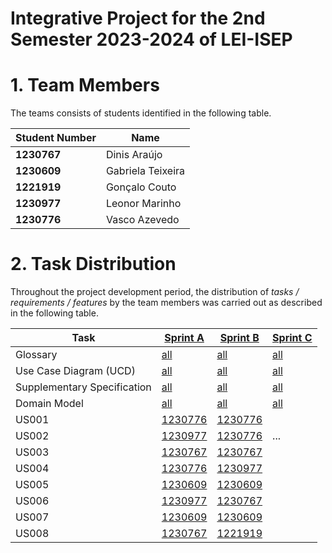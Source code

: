 # Integrative Project for the 2nd Semester 2023-2024 of LEI-ISEP

# 1. Team Members

The teams consists of students identified in the following table.

| Student Number | Name              |
|----------------|-------------------|
| **1230767**    | Dinis Araújo      |
| **1230609**    | Gabriela Teixeira |
| **1221919**    | Gonçalo Couto     |
| **1230977**    | Leonor Marinho    |
| **1230776**    | Vasco Azevedo     |

# 2. Task Distribution ###

Throughout the project development period, the distribution of _tasks / requirements / features_ by the team members
was carried out as described in the following table.

 

| Task                        | [Sprint A](sprintA/Readme.md)                                                              | [Sprint B](sprintB/Readme.md)                                                              | [Sprint C](sprintC/Readme.md)                                                              |
|-----------------------------|--------------------------------------------------------------------------------------------|--------------------------------------------------------------------------------------------|--------------------------------------------------------------------------------------------|
| Glossary                    | [all](sprintA/global-artifacts/01.requirements-engineering/glossary.md)                    | [all](sprintB/global-artifacts/01.engineering-requirements/glossary.md)                    | [all](sprintC/global-artifacts/01.engineering-requirements/glossary.md)                    |
| Use Case Diagram (UCD)      | [all](sprintA/global-artifacts/01.requirements-engineering/use-case-diagram.md)            | [all](sprintB/global-artifacts/01.engineering-requirements/use-case-diagram.md)            | [all](sprintC/global-artifacts/01.engineering-requirements/use-case-diagram.md)            |
| Supplementary Specification | [all](sprintA/global-artifacts/01.requirements-engineering/supplementary-specification.md) | [all](sprintB/global-artifacts/01.engineering-requirements/supplementary-specification.md) | [all](sprintB/global-artifacts/01.engineering-requirements/supplementary-specification.md) |
| Domain Model                | [all](sprintA/global-artifacts/02.analysis/analysis.md)                                    | [all](sprintB/global-artifacts/02.analysis/analysis.md)                                    | [all](sprintC/global-artifacts/02.analysis/analysis.md)                                    |
| US001                       | [1230776](sprintA/us001/Readme.md)                                                         | [1230776](sprintB/us001/Readme.md)                                                         |                                                                                            |
| US002                       | [1230977](sprintA/us002/Readme.md)                                                         | [1230776](sprintB/us002/Readme.md)                                                         | ...                                                                                        |
| US003                       | [1230767](sprintA/us003/Readme.md)                                                         | [1230767](sprintB/us003/Readme.md)                                                         |                                                                                            |
| US004                       | [1230776](sprintA/us004/Readme.md)                                                         | [1230977](sprintB/us002/Readme.md)                                                         |                                                                                            |
| US005                       | [1230609](sprintA/us005/Readme.md)                                                         | [1230609](sprintA/us007/Readme.md)                                                         |                                                                                            |
| US006                       | [1230977](sprintA/us006/Readme.md)                                                         | [1230767](sprintB/us006/Readme.md)                                                         |                                                                                            |
| US007                       | [1230609](sprintA/us007/Readme.md)                                                         | [1230609](sprintB/us007/Readme.md)                                                         |                                                                                            |
| US008                       | [1230767](sprintA/us008/Readme.md)                                                         | [1221919](sprintB/us008/Readme.md)                                                         |                                                                                            |